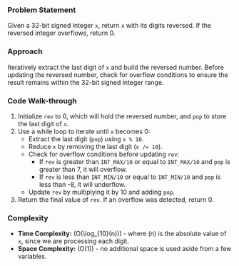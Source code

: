 ### Problem Statement
Given a 32-bit signed integer `x`, return `x` with its digits reversed. If the reversed integer overflows, return 0.

### Approach
Iteratively extract the last digit of `x` and build the reversed number. Before updating the reversed number, check for overflow conditions to ensure the result remains within the 32-bit signed integer range.

### Code Walk-through
1. Initialize `rev` to 0, which will hold the reversed number, and `pop` to store the last digit of `x`.
2. Use a while loop to iterate until `x` becomes 0:
   - Extract the last digit (`pop`) using `x % 10`.
   - Reduce `x` by removing the last digit (`x /= 10`).
   - Check for overflow conditions before updating `rev`:
     - If `rev` is greater than `INT_MAX/10` or equal to `INT_MAX/10` and `pop` is greater than 7, it will overflow.
     - If `rev` is less than `INT_MIN/10` or equal to `INT_MIN/10` and `pop` is less than -8, it will underflow.
   - Update `rev` by multiplying it by 10 and adding `pop`.
3. Return the final value of `rev`. If an overflow was detected, return 0.

### Complexity
- **Time Complexity:** \(O(\log_{10}(n))\) - where \(n\) is the absolute value of `x`, since we are processing each digit.
- **Space Complexity:** \(O(1)\) - no additional space is used aside from a few variables.
